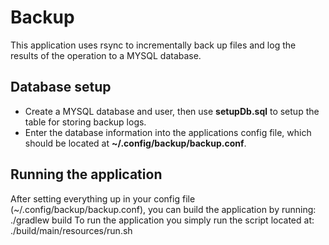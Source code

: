 Backup
======
This application uses rsync to incrementally back up files and log the results of the operation to a MYSQL database.

Database setup
------
- Create a MYSQL database and user, then use **setupDb.sql** to setup the table for storing backup logs.
- Enter the database information into the applications config file, which should be located at **~/.config/backup/backup.conf**.

Running the application
------
After setting everything up in your config file (~/.config/backup/backup.conf), you can build the application by running:
./gradlew build
To run the application you simply run the script located at:
./build/main/resources/run.sh